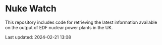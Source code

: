 # Nuke Watch

This repository includes code for retrieving the latest information available on the output of EDF nuclear power plants in the UK.

Last updated: 2024-02-21 13:08